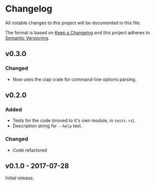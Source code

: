 # Changelog
All notable changes to this project will be documented in this file.

The format is based on [Keep a Changelog](http://keepachangelog.com/en/1.0.0/)
and this project adheres to [Semantic
Versioning](http://semver.org/spec/v2.0.0.html).

## v0.3.0
### Changed
-   Now uses the clap crate for command-line options parsing.

## v0.2.0
### Added
-   Tests for the code (moved to it's own module, in `tests.rs`).
-   Description string for `--help` text.

### Changed
-   Code refactored

## v0.1.0 - 2017-07-28
Initial release.

